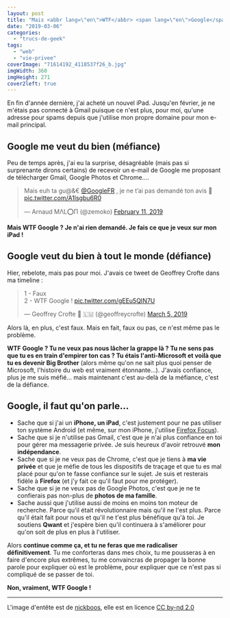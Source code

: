 ```yaml
---
layout: post
title: "Mais <abbr lang=\"en\">WTF</abbr> <span lang=\"en\">Google</span>&nbsp;?"
date: "2019-03-06"
categories: 
  - "trucs-de-geek"
tags: 
  - "web"
  - "vie-privee"
coverImage: "71614192_4118537f26_b.jpg"
imgWidth: 360
imgHeight: 271
cover2left: true
---
```


En fin d'année dernière, j'ai acheté un nouvel iPad. Jusqu'en février, je ne m'étais pas connecté à Gmail puisque ce n'est plus, pour moi, qu'une adresse pour spams depuis que j'utilise mon propre domaine pour mon e-mail principal.

## Google me veut du bien (méfiance)

Peu de temps après, j'ai eu la surprise, désagréable (mais pas si surprenante dirons certains) de recevoir un e-mail de Google me proposant de télécharger Gmail, Google Photos et Chrome....

<blockquote class="twitter-tweet" data-lang="en"><p lang="fr" dir="ltr">Mais euh ta gu@&amp;€ <a href="https://twitter.com/GoogleFR?ref_src=twsrc%5Etfw">@GoogleFR</a> , je ne t’ai pas demandé ton avis 🤬 <a href="https://t.co/A1lsgbu6R0">pic.twitter.com/A1lsgbu6R0</a></p>— Arnaud MΛL⭕П (@zemoko) <a href="https://twitter.com/zemoko/status/1095075844798726144?ref_src=twsrc%5Etfw">February 11, 2019</a></blockquote>

**Mais <abbr>WTF</abbr> Google ? Je n'ai rien demandé. Je fais ce que je veux sur mon iPad !**

## Google veut du bien à tout le monde (défiance)

Hier, rebelote, mais pas pour moi. J'avais ce tweet de Geoffrey Crofte dans ma timeline :

<blockquote class="twitter-tweet" data-lang="en"><p lang="fr" dir="ltr">1 - Faux<br>2 - WTF Google ! <a href="https://t.co/gEEu5QIN7U">pic.twitter.com/gEEu5QIN7U</a></p>— Geoffrey Crofte 🐲 🇱🇺 (@geoffreycrofte) <a href="https://twitter.com/geoffreycrofte/status/1102990625270579201?ref_src=twsrc%5Etfw">March 5, 2019</a></blockquote>

Alors là, en plus, c'est faux. Mais en fait, faux ou pas, ce n'est même pas le problème.

**WTF Google ? Tu ne veux pas nous lâcher la grappe là ? Tu ne sens pas que tu es en train d'empirer ton cas ? Tu étais l'anti-Microsoft et voilà que tu es devenir Big Brother** (alors même qu'on ne sait plus quoi penser de Microsoft, l'histoire du web est vraiment étonnante...). J'avais confiance, plus je me suis méfié... mais maintenant c'est au-delà de la méfiance, c'est de la défiance.

## Google, il faut qu'on parle...

- Sache que si j'ai un **iPhone, un iPad**, c'est justement pour ne pas utiliser ton système Android (et même, sur mon iPhone, j'utilise [Firefox Focus](/2016/11/firefox-focus-devient-un-navigateur-mais-continue-de-proteger-votre-vie-privee/)).
- Sache que si je n'utilise pas Gmail, c'est que je n'ai plus confiance en toi pour gérer ma messagerie privée. Je suis heureux d'avoir retrouvé **mon indépendance**.
- Sache que si je ne veux pas de Chrome, c'est que je tiens à **ma vie privée** et que je méfie de tous les dispositifs de traçage et que tu es mal placé pour qu'on te fasse confiance sur le sujet. Je suis et resterais fidèle à **Firefox** (et j'y fait ce qu'il faut pour me protéger).
- Sache que si je ne veux pas de Google Photos, c'est que je ne te confierais pas non-plus de **photos de ma famille**.
- Sache aussi que j'utilise aussi de moins en moins ton moteur de recherche. Parce qu'il était révolutionnaire mais qu'il ne l'est plus. Parce qu'il était fait pour nous et qu'il ne t'est plus bénéfique qu'à toi. Je soutiens **Qwant** et j'espère bien qu'il continuera à s'améliorer pour qu'on soit de plus en plus à l'utiliser.

Alors **continue comme ça, et tu ne feras que me radicaliser définitivement**. Tu me conforteras dans mes choix, tu me pousseras à en faire d'encore plus extrêmes, tu me convaincras de propager la bonne parole pour expliquer où est le problème, pour expliquer que ce n'est pas si compliqué de se passer de toi.

**Non, vraiment, WTF Google !**

* * *

L'image d'entête est de [nickboos](https://www.flickr.com/photos/53092886@N00), elle est en licence [CC by-nd 2.0](https://creativecommons.org/licenses/by-nd/2.0)

<script async src="https://platform.twitter.com/widgets.js" charset="utf-8"></script>
